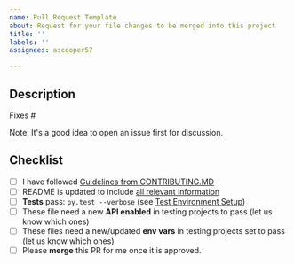 ```yaml
---
name: Pull Request Template
about: Request for your file changes to be merged into this project
title: ''
labels: ''
assignees: ascooper57

---
```


## Description
  
Fixes #<ISSUE-NUMBER>

Note: It's a good idea to open an issue first for discussion.

## Checklist
- [ ] I have followed [Guidelines from CONTRIBUTING.MD](https://github.com/Stimson-Center/stimson-web-api/blob/master/CONTRIBUTING.md)
- [ ] README is updated to include [all relevant information](https://github.com/Stimson-Center/stimson-web-api/blob/master/README.md)
- [ ] **Tests** pass:   `py.test --verbose` (see [Test Environment Setup](https://github.com/Stimson-Center/stimson-web-api/blob/master/CONTRIBUTING.md#test-environment-setup))
- [ ] These file need a new **API enabled** in testing projects to pass (let us know which ones)
- [ ] These files need a new/updated **env vars** in testing projects set to pass (let us know which ones)
- [ ] Please **merge** this PR for me once it is approved.
